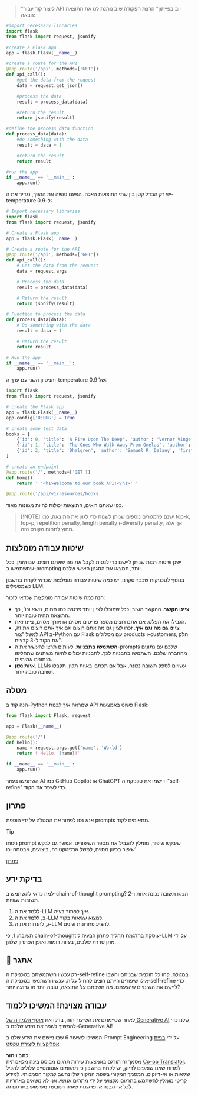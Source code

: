 <!--
CO_OP_TRANSLATOR_METADATA:
{
  "original_hash": "2b4c36be7d66b32e4fac47761718b4a9",
  "translation_date": "2025-07-09T11:35:44+00:00",
  "source_file": "05-advanced-prompts/README.md",
  "language_code": "he"
}
-->

> "ליצור קוד עבור API ווב בפייתון"
הרצת הפקודה שוב נותנת לנו את התוצאה הבאה:

```python
#import necessary libraries
import flask
from flask import request, jsonify

#create a Flask app
app = flask.Flask(__name__)

#create a route for the API
@app.route('/api', methods=['GET'])
def api_call():
    #get the data from the request
    data = request.get_json()

    #process the data
    result = process_data(data)

    #return the result
    return jsonify(result)

#define the process_data function
def process_data(data):
    #do something with the data
    result = data + 1

    #return the result
    return result

#run the app
if __name__ == '__main__':
    app.run()

```

יש רק הבדל קטן בין שתי התוצאות האלה. הפעם נעשה את ההפך, נגדיר את ה-temperature ל-0.9:

```python
# Import necessary libraries
import flask
from flask import request, jsonify

# Create a Flask app
app = flask.Flask(__name__)

# Create a route for the API
@app.route('/api', methods=['GET'])
def api_call():
    # Get the data from the request
    data = request.args

    # Process the data
    result = process_data(data)

    # Return the result
    return jsonify(result)

# Function to process the data
def process_data(data):
    # Do something with the data
    result = data + 1

    # Return the result
    return result

# Run the app
if __name__ == '__main__':
    app.run()

```

והניסיון השני עם ערך ה-temperature של 0.9:

```python
import flask
from flask import request, jsonify

# create the Flask app
app = flask.Flask(__name__)
app.config['DEBUG'] = True

# create some test data
books = [
    {'id': 0, 'title': 'A Fire Upon The Deep', 'author': 'Vernor Vinge', 'first_sentence': 'The coldsleep itself was dreamless.', 'year_published': '1992'},
    {'id': 1, 'title': 'The Ones Who Walk Away From Omelas', 'author': 'Ursula K. Le Guin', 'first_sentence': 'With a clamor of bells that set the swallows soaring, the Festival of Summer came to the city Omelas, bright-towered by the sea.', 'published': '1973'},
    {'id': 2, 'title': 'Dhalgren', 'author': 'Samuel R. Delany', 'first_sentence': 'to wound the autumnal city.', 'published': '1975'}
]

# create an endpoint
@app.route('/', methods=['GET'])
def home():
    return '''<h1>Welcome to our book API!</h1>'''

@app.route('/api/v1/resources/books

```

כפי שאתם רואים, התוצאות יכולות להיות מגוונות מאוד.

> [!NOTE] ישנם פרמטרים נוספים שניתן לשנות כדי לגוון את התוצאה, כמו top-k, top-p, repetition penalty, length penalty ו-diversity penalty, אך אלה מחוץ לתחום הקורס הזה.

## שיטות עבודה מומלצות

ישנן שיטות רבות שניתן ליישם כדי לנסות לקבל את מה שאתם רוצים. עם הזמן, ככל שתשתמשו ב-prompting יותר, תמצאו את הסגנון האישי שלכם.

בנוסף לטכניקות שכבר סקרנו, יש כמה שיטות עבודה מומלצות שכדאי לקחת בחשבון כשמפעילים LLM.

הנה כמה שיטות עבודה מומלצות שכדאי לזכור:

- **ציינו הקשר**. ההקשר חשוב, ככל שתוכלו לציין יותר פרטים כמו תחום, נושא וכו', כך התוצאה תהיה טובה יותר.
- הגבילו את הפלט. אם אתם רוצים מספר פריטים מסוים או אורך מסוים, ציינו זאת.
- **ציינו גם מה וגם איך**. זכרו לציין גם מה אתם רוצים וגם איך אתם רוצים את זה, למשל "צור API ב-Python עם Flask עם מסלולים products ו-customers, חלק את הקוד ל-3 קבצים".
- **השתמשו בתבניות**. לעיתים תרצו להעשיר את ה-prompts שלכם עם נתונים מהחברה שלכם. השתמשו בתבניות לכך. לתבניות יכולים להיות משתנים שתחליפו בנתונים אמיתיים.
- **איות נכון**. LLMs עשויים לספק תשובה נכונה, אבל אם תכתבו באיות תקין, תקבלו תשובה טובה יותר.

## מטלה

הנה קוד ב-Python שמראה איך לבנות API פשוט באמצעות Flask:

```python
from flask import Flask, request

app = Flask(__name__)

@app.route('/')
def hello():
    name = request.args.get('name', 'World')
    return f'Hello, {name}!'

if __name__ == '__main__':
    app.run()
```

השתמשו בעוזר AI כמו GitHub Copilot או ChatGPT ויישמו את טכניקת ה-"self-refine" כדי לשפר את הקוד.

## פתרון

אנא נסו לפתור את המטלה על ידי הוספת prompts מתאימים לקוד.

> [!TIP]
> ניסחו prompt שיבקש שיפור, מומלץ להגביל את מספר השיפורים. אפשר גם לבקש שיפור בכיוון מסוים, למשל ארכיטקטורה, ביצועים, אבטחה וכו'.

[פתרון](../../../05-advanced-prompts/python/aoai-solution.py)

## בדיקת ידע

למה כדאי להשתמש ב-chain-of-thought prompting? הציגו תשובה נכונה אחת ו-2 תשובות שגויות.

1. ללמד את ה-LLM איך לפתור בעיה.
1. ב, ללמד את ה-LLM למצוא שגיאות בקוד.
1. ג, להנחות את ה-LLM להציע פתרונות שונים.

תשובה: 1, כי chain-of-thought עוסקת בהדגמת תהליך פתרון הבעיה ל-LLM על ידי מתן סדרת שלבים, בעיות דומות ואופן הפתרון שלהן.

## 🚀 אתגר

רק עכשיו השתמשתם בטכניקת ה-self-refine במטלה. קחו כל תוכנית שבניתם וחשבו אילו שיפורים הייתם רוצים להחיל עליה. עכשיו השתמשו בטכניקת ה-self-refine כדי ליישם את השינויים שהצעתם. מה חשבתם על התוצאה, טובה יותר או גרועה יותר?

## עבודה מצוינת! המשיכו ללמוד

לאחר שסיימתם את השיעור הזה, בדקו את [אוסף הלמידה של Generative AI](https://aka.ms/genai-collection?WT.mc_id=academic-105485-koreyst) שלנו כדי להמשיך לשפר את הידע שלכם ב-Generative AI!

המשיכו לשיעור 6 שבו ניישם את הידע שלנו ב-Prompt Engineering על ידי [בניית אפליקציות ליצירת טקסט](../06-text-generation-apps/README.md?WT.mc_id=academic-105485-koreyst)

**כתב ויתור**:  
מסמך זה תורגם באמצעות שירות תרגום מבוסס בינה מלאכותית [Co-op Translator](https://github.com/Azure/co-op-translator). למרות שאנו שואפים לדיוק, יש לקחת בחשבון כי תרגומים אוטומטיים עלולים להכיל שגיאות או אי-דיוקים. המסמך המקורי בשפת המקור שלו נחשב למקור הסמכותי. למידע קריטי מומלץ להשתמש בתרגום מקצועי על ידי מתרגם אנושי. אנו לא נושאים באחריות לכל אי-הבנה או פרשנות שגויה הנובעת משימוש בתרגום זה.